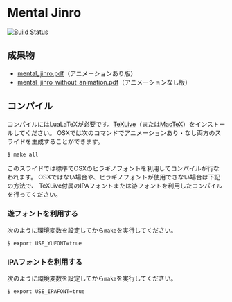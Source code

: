 Mental Jinro
==========================

[![Build Status](https://travis-ci.org/y-yu/mental-jinro-slide.svg?branch=master)](https://travis-ci.org/y-yu/mental-jinro-slide)

## 成果物

- [mental_jinro.pdf](https://y-yu.github.io/mental-jinro-slide/mental_jinro.pdf)（アニメーションあり版）
- [mental_jinro_without_animation.pdf](https://y-yu.github.io/mental-jinro-slide/mental_jinro_without_animation.pdf)（アニメーションなし版）


## コンパイル

コンパイルにはLuaLaTeXが必要です。[TeXLive](https://www.tug.org/texlive/)（または[MacTeX](https://tug.org/mactex/)）をインストールしてください。
OSXでは次のコマンドでアニメーションあり・なし両方のスライドを生成することができます。

```
$ make all
```

このスライドでは標準でOSXのヒラギノフォントを利用してコンパイルが行なわれます。
OSXではない場合や、ヒラギノフォントが使用できない場合は下記の方法で、
TeXLive付属のIPAフォントまたは游フォントを利用したコンパイルを行ってください。

### 遊フォントを利用する

次のように環境変数を設定してから`make`を実行してください。

```
$ export USE_YUFONT=true
```

### IPAフォントを利用する

次のように環境変数を設定してから`make`を実行してください。

```
$ export USE_IPAFONT=true
```

